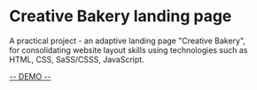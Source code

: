 # Creative Bakery landing page

A practical project - an adaptive landing page "Creative Bakery", <br>
for consolidating website layout skills using technologies such as <br>
HTML, CSS, SaSS/CSSS, JavaScript.

[-- DEMO --](https://ik-web.github.io/layout_creativeBakery/)
